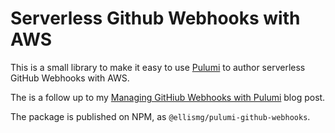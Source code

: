 # Serverless Github Webhooks with AWS

This is a small library to make it easy to use [Pulumi](https://pulumi.com) to
author serverless GitHub Webhooks with AWS.

The is a follow up to my [Managing GitHiub Webhooks with Pulumi](http://blog.pulumi.com/managing-github-webhooks-with-pulumi) blog post.

The package is published on NPM, as `@ellismg/pulumi-github-webhooks`.

